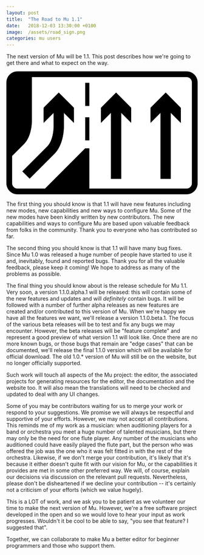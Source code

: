 ```yaml
---
layout: post
title:  "The Road to Mu 1.1"
date:   2018-12-03 13:30:00 +0100
image:  /assets/road_sign.png
categories: mu users 
---
```


The next version of Mu will be 1.1. This post describes how we're going to get
there and what to expect on the way.

<img src="/assets/road_sign.png" style="border: 0px;"/>

The first thing you should know is that 1.1 will have new features including
new modes, new capabilities and new ways to configure Mu. Some of the new modes
have been kindly written by new contributors. The new capabilities and ways to
configure Mu are based upon valuable feedback from folks in the community.
Thank you to everyone who has contributed so far.

The second thing you should know is that 1.1 will have many bug fixes. Since Mu
1.0 was released a huge number of people have started to use it and,
inevitably, found and reported bugs. Thank you for all the valuable feedback,
please keep it coming! We hope to address as many of the problems as possible.

The final thing you should know about is the release schedule for Mu 1.1. Very
soon, a version 1.1.0.alpha.1 will be released: this will contain some of the
new features and updates and will _definitely_ contain bugs. It will be
followed with a number of further alpha releases as new features are created
and/or contributed to this version of Mu. When we're happy we have all the
features we want, we'll release a version 1.1.0.beta.1. The focus of the
various beta releases will be to test and fix any bugs we may encounter.
However, the beta releases will be "feature complete" and represent a good
preview of what version 1.1 will look like. Once there are no more known bugs,
or those bugs that remain are "edge cases" that can be documented, we'll
release the final 1.1.0 version which will be available for official download.
The old 1.0.* version of Mu will still be on the website, but no longer
officially supported.

Such work will touch all aspects of the Mu project: the editor, the associated
projects for generating resources for the editor, the documentation and the
website too. It will also mean the translations will need to be checked and
updated to deal with any UI changes.

Some of you may be contributors waiting for us to merge your work or respond to
your suggestions. We promise we will always be respectful and supportive of
your efforts. However, we may not accept all contributions. This reminds me of
my work as a musician: when auditioning players for a band or orchestra you
meet a huge number of talented musicians, but there may only be the need for
one flute player. Any number of the musicians who auditioned could have easily
played the flute part, but the person who was offered the job was the one who
it was felt fitted in with the rest of the orchestra. Likewise, if we don't
merge your contribution, it's likely that it's because it either doesn't quite
fit with our vision for Mu, or the capabilities it provides are met in some
other preferred way. We will, of course, explain our decisions via discussion
on the relevant pull requests. Nevertheless, please don't be disheartened if
we decline your contribution -- it's certainly not a criticism of your efforts
(which we value hugely).

This is a LOT of work, and we ask you to be patient as we volunteer our time to
make the next version of Mu. However, we're a free software project developed
in the open and so we would love to hear your input as work progresses.
Wouldn't it be cool to be able to say, "you see that feature? I suggested
that".

Together, we can collaborate to make Mu a better editor for beginner
programmers and those who support them.
